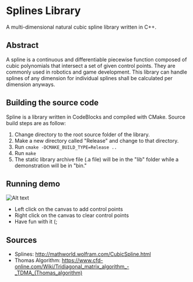 # Splines Library
A multi-dimensional natural cubic spline library written in C++.

## Abstract
A spline is a continuous and differentiable piecewise function composed of cubic polynomials that intersect a set of given control points. They are commonly used in robotics and game development. This library can handle splines of any dimension for individual splines shall be calculated per dimension anyways.

## Building the source code
Spline is a library written in CodeBlocks and compiled with CMake. Source build steps are as follow:
1. Change directory to the root source folder of the library.
2. Make a new directory called "Release" and change to that directory.
3. Run `cmake -DCMAKE_BUILD_TYPE=Release ..`
4. Run `make`
5. The static library archive file (.a file) will be in the "lib" folder while a demonstration will be in "bin."

## Running demo
![Alt text](https://github.com/anotherAlex154/splines/blob/master/demo.png)
* Left click on the canvas to add control points
* Right click on the canvas to clear control points
* Have fun with it (;

## Sources
* Splines: http://mathworld.wolfram.com/CubicSpline.html
* Thomas Algorithm: https://www.cfd-online.com/Wiki/Tridiagonal_matrix_algorithm_-_TDMA_(Thomas_algorithm)
